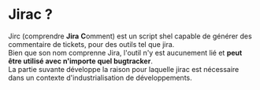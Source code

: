 # Jirac ? 
Jirc  (comprendre **Jira** **C**omment) est un script shel capable de générer des commentaire de tickets, pour des outils tel que jira.  
Bien que son nom comprenne Jira, l'outil n'y est aucunement lié et **peut être utilisé avec n'importe quel bugtracker**.  
La partie suvante développe la raison pour laquelle jirac est nécessaire dans un contexte d'industrialisation de développements.
